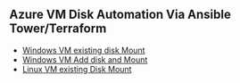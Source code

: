 ## Azure VM Disk Automation Via Ansible Tower/Terraform

* [Windows VM existing disk Mount](./obervations-windows-vmDisks.md)
* [Windows VM Add disk and Mount](./obervations-windows-vmDisks-modified.md)
* [Linux VM existing Disk Mount](./obervations-linux-vmDisks.md)
